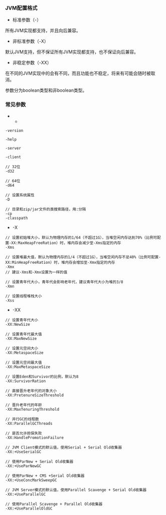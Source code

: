### JVM配置格式

* 标准参数（-）

所有JVM实现都支持，并且向后兼容。

* 非标准参数（-X）

默认JVM支持，但不保证所有JVM实现都支持，也不保证向后兼容。

* 非稳定参数（-XX）

在不同的JVM实现中的会有不同，而且功能也不稳定，将来有可能会随时被取消。

参数分为boolean类型和非boolean类型。

### 常见参数

* -

``` text
-version

-help

-server

-client

// 32位
-d32

// 64位
-d64

// 设置系统属性
-D

// 目录和zip/jar文件的类搜索路径，用:分隔
-cp
-classpath
```

* -X

``` text
// 设置初始堆大小，默认为物理内存的1/64（不超过1G），当堆空闲内存达到70%（比例可配置-XX:MaxHeapFreeRation）时，堆内存会减少至-Xms指定的内存
-Xms

// 设置堆最大值，默认为物理内存的1/4（不超过1G），当堆空闲内存不足40%（比例可配置-XX:MinHeapFreeRation）时，堆内存会增加至-Xmx指定的内存
-Xmx
// 建议-Xms和-Xmx设置为一样的值

// 设置青年代大小，青年代会影响老年代，建议青年代大小为堆的3/8
-Xmn

// 设置线程堆栈大小
-Xss
```

* -XX

``` text
// 设置青年代大小
-XX:NewSize

// 设置青年代最大值
-XX:MaxNewSize

// 设置元空间大小
-XX:MetaspaceSize

// 设置元空间最大值
-XX:MaxMetaspaceSize

// 设置Eden和Survivor的比例，默认为8
-XX:SurvivorRation

// 直接晋升老年代的对象大小
-XX:PretenureSizeThreshold

// 晋升老年代的年龄
-XX:MaxTenuringThreshold

// 并行GC的线程数
-XX:ParallelGCThreads

// 是否允许担保失败
-XX:HandlePromotionFailure

// JVM Client模式的默认值，使用Serial + Serial Old收集器
-XX:+UseSerialGC

// 使用ParNew + Serial Old收集器
-XX:+UseParNewGC

// 使用ParNew + CMS +Serial Old收集器
-XX:+UseConcMarkSweepGC

// JVM Server模式的默认值，使用Parallel Scavenge + Serial Old收集器
-XX:+UseParallelGC

// 使用Parallel Scavenge + Parallel Old收集器
-XX:+UseParallelOldGC
```